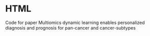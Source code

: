 # HTML
Code for paper Multiomics dynamic learning enables personalized diagnosis and prognosis for pan-cancer and cancer-subtypes
